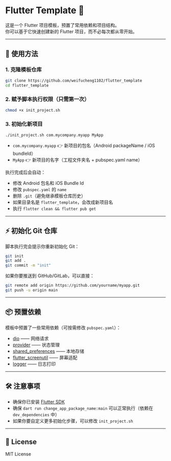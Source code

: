 # Flutter Template 🚀

这是一个 Flutter 项目模板，预置了常用依赖和项目结构。  
你可以基于它快速创建新的 Flutter 项目，而不必每次都从零开始。

---

## 🔧 使用方法

### 1. 克隆模板仓库
```bash
git clone https://github.com/weifucheng1102/flutter_template
cd flutter_template
```

### 2. 赋予脚本执行权限（只需第一次）
```bash
chmod +x init_project.sh
```

### 3. 初始化新项目
```bash
./init_project.sh com.mycompany.myapp MyApp
```

- `com.mycompany.myapp` 👉 新项目的包名（Android packageName / iOS bundleId）  
- `MyApp` 👉 新项目的名字（工程文件夹名 + pubspec.yaml name）  

执行完成后会自动：
- 修改 Android 包名和 iOS Bundle Id  
- 修改 `pubspec.yaml` 的 `name`  
- 删除 `.git`（避免继承模板仓库历史）  
- 如果目录名是 `flutter_template`，会改成新项目名  
- 执行 `flutter clean && flutter pub get`  

---

## ⚡ 初始化 Git 仓库
脚本执行完会提示你重新初始化 Git：  

```bash
git init
git add .
git commit -m "init"
```

如果你要推送到 GitHub/GitLab，可以直接：  

```bash
git remote add origin https://github.com/yourname/myapp.git
git push -u origin main
```

---

## 📦 预置依赖
模板中预置了一些常用依赖（可按需修改 `pubspec.yaml`）：  

- [dio](https://pub.dev/packages/dio) —— 网络请求  
- [provider](https://pub.dev/packages/provider) —— 状态管理  
- [shared_preferences](https://pub.dev/packages/shared_preferences) —— 本地存储  
- [flutter_screenutil](https://pub.dev/packages/flutter_screenutil) —— 屏幕适配  
- [logger](https://pub.dev/packages/logger) —— 日志打印  

---

## 🛠️ 注意事项
- 确保你已安装 [Flutter SDK](https://flutter.dev/docs/get-started/install)  
- 确保 `dart run change_app_package_name:main` 可以正常执行（依赖在 `dev_dependencies` 中）  
- 如果你要自定义更多初始化步骤，可以修改 `init_project.sh`  

---

## 📄 License
MIT License

